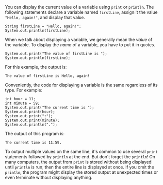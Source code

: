 You can display the current value of a variable using `print` or `println`.
The following statements declare a variable named `firstLine`, assign it the value `"Hello, again!"`, and display that value.

```code
String firstLine = "Hello, again!";
System.out.println(firstLine);
```


When we talk about displaying a variable, we generally mean the *value* of the variable.
To display the *name* of a variable, you have to put it in quotes.

```code
System.out.print("The value of firstLine is ");
System.out.println(firstLine);
```

For this example, the output is:

```code
The value of firstLine is Hello, again!
```

Conveniently, the code for displaying a variable is the same regardless of its type.
For example:

```code
int hour = 11;
int minute = 59;
System.out.print("The current time is ");
System.out.print(hour);
System.out.print(":");
System.out.print(minute);
System.out.println(".");
```

The output of this program is:

```code
The current time is 11:59.
```

To output multiple values on the same line, it's common to use several `print` statements followed by `println` at the end.
But don't forget the `println`!
On many computers, the output from `print` is stored without being displayed until `println` is run; then the entire line is displayed at once.
If you omit the `println`, the program might display the stored output at unexpected times or even terminate without displaying anything.